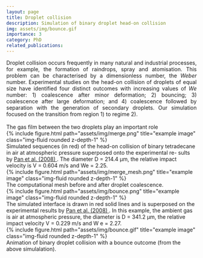 ```yaml
---
layout: page
title: Droplet collision 
description: Simulation of binary droplet head-on collision
img: assets/img/bounce.gif
importance: 3
category: PhD
related_publications: 
---
```

<div style='text-align: justify;'>
Droplet collision occurs frequently in many natural and industrial processes, for example, the formation of raindrops, spray and atomisation. This problem 
can be characterised by a dimensionless number, the <i>Weber</i> number. Experimental studies on the head-on collision of droplets of equal size have 
identified four distinct outcomes with increasing values of <i> We </i> number: 1) coalescence after minor deformation; 2) bouncing; 3) coalescence after large
deformation; and 4) coalescence followed by separation with the generation of secondary droplets. Our simulation focused on the transition from region 1) 
to regime 2).
<br/>
<br/>
The gas film between the two droplets play an important role 
</div>


<div class="row justify-content-center">
<div class = "center">
<div class="col-sm">
{% include figure.html path="assets/img/merge.png" title="example image" class="img-fluid rounded z-depth-1" %}
</div>
</div>
</div>
<div class="caption">
Simulated sequences (in red) of the head-on collision of binary
tetradecane in air at atmospheric pressure superposed onto the experimental re-
sults by <a href="https://pubs.aip.org/aip/jap/article-abstract/103/6/064901/284444/Experimental-and-mechanistic-description-of?redirectedFrom=fulltext">Pan et al. (2008) </a>. The diameter D = 214.4 µm, the relative impact velocity is V = 0.604 m/s and We = 2.25.
</div>


<div class="row justify-content-center">
<div class = "center">
<div class="col-sm">
{% include figure.html path="assets/img/merge_mesh.png" title="example image" class="img-fluid rounded z-depth-1" %}
</div>
</div>
</div>
<div class="caption">
The computational mesh before and after droplet coalescence.
</div>


<div class="row justify-content-center">
<div class = "center">
<div class="col-sm">
{% include figure.html path="assets/img/bounce.png" title="example image" class="img-fluid rounded z-depth-1" %}
</div>
</div>
</div>
<div class="caption">
The simulated interface is drawn in red solid lines and is superposed
on the experimental results by <a href="https://pubs.aip.org/aip/jap/article-abstract/103/6/064901/284444/Experimental-and-mechanistic-description-of?redirectedFrom=fulltext">Pan et al. (2008) </a>. In this example, the ambient
gas is air at atmospheric pressure, the diameter is D = 341.2 µm, the relative
impact velocity V = 0.229 m/s and W e = 2.27.
</div>

<div class="row justify-content-center">
<div class = "center">
<div class="col-sm">
{% include figure.html path="assets/img/bounce.gif" title="example image" class="img-fluid rounded z-depth-1" %}
</div>
</div>
</div>
<div class="caption">
Animation of binary droplet collision with a bounce outcome (from the above simulalation).
</div>


